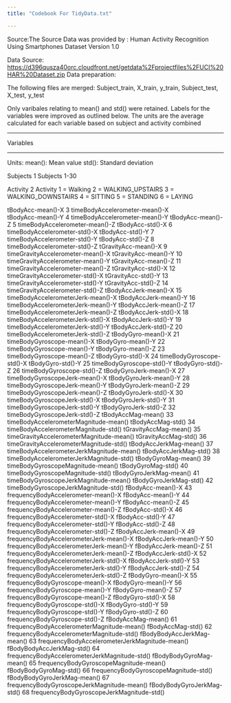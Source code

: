 ```yaml
---
title: "Codebook For TidyData.txt"

---
```

Source:The Source Data was provided by :
        Human Activity Recognition Using Smartphones Dataset
        Version 1.0

Data Source: https://d396qusza40orc.cloudfront.net/getdata%2Fprojectfiles%2FUCI%20HAR%20Dataset.zip 
Data preparation:


The following files are merged:
Subject_train,
X_train,
y_train,
Subject_test,
X_test,
y_test

Only varibales relating to mean() and std() were retained.
Labels for the variables were improved as outlined below.
The units are the average  calculated for each variable based on subject and activity combined

---

Variables 

---
Units:
mean(): Mean value
std(): Standard deviation



Subjects                      1   Subjects        1-30

Activity                      2   Activity        1 = Walking 
                                                  2 = WALKING_UPSTAIRS
                                                  3 = WALKING_DOWNSTAIRS
                                                  4  = SITTING
                                                  5  = STANDING
                                                  6  = LAYING   
                             
tBodyAcc-mean()-X	            3	timeBodyAccelerometer-mean()-X  
tBodyAcc-mean()-Y	            4	timeBodyAccelerometer-mean()-Y
tBodyAcc-mean()-Z	            5	timeBodyAccelerometer-mean()-Z
tBodyAcc-std()-X	            6	timeBodyAccelerometer-std()-X
tBodyAcc-std()-Y	            7	timeBodyAccelerometer-std()-Y
tBodyAcc-std()-Z	            8	timeBodyAccelerometer-std()-Z
tGravityAcc-mean()-X	        9	timeGravityAccelerometer-mean()-X
tGravityAcc-mean()-Y	        10	timeGravityAccelerometer-mean()-Y
tGravityAcc-mean()-Z	        11	timeGravityAccelerometer-mean()-Z
tGravityAcc-std()-X	          12	timeGravityAccelerometer-std()-X
tGravityAcc-std()-Y	          13	timeGravityAccelerometer-std()-Y
tGravityAcc-std()-Z	          14	timeGravityAccelerometer-std()-Z
tBodyAccJerk-mean()-X	        15	timeBodyAccelerometerJerk-mean()-X
tBodyAccJerk-mean()-Y	        16	timeBodyAccelerometerJerk-mean()-Y
tBodyAccJerk-mean()-Z	        17	timeBodyAccelerometerJerk-mean()-Z
tBodyAccJerk-std()-X	        18	timeBodyAccelerometerJerk-std()-X
tBodyAccJerk-std()-Y        	19	timeBodyAccelerometerJerk-std()-Y
tBodyAccJerk-std()-Z	        20	timeBodyAccelerometerJerk-std()-Z
tBodyGyro-mean()-X	          21	timeBodyGyroscope-mean()-X
tBodyGyro-mean()-Y	          22	timeBodyGyroscope-mean()-Y
tBodyGyro-mean()-Z	          23	timeBodyGyroscope-mean()-Z
tBodyGyro-std()-X	            24	timeBodyGyroscope-std()-X
tBodyGyro-std()-Y	            25	timeBodyGyroscope-std()-Y
tBodyGyro-std()-Z	            26	timeBodyGyroscope-std()-Z
tBodyGyroJerk-mean()-X	      27	timeBodyGyroscopeJerk-mean()-X
tBodyGyroJerk-mean()-Y	      28	timeBodyGyroscopeJerk-mean()-Y
tBodyGyroJerk-mean()-Z	      29	timeBodyGyroscopeJerk-mean()-Z
tBodyGyroJerk-std()-X	        30	timeBodyGyroscopeJerk-std()-X
tBodyGyroJerk-std()-Y	        31	timeBodyGyroscopeJerk-std()-Y
tBodyGyroJerk-std()-Z	        32	timeBodyGyroscopeJerk-std()-Z
tBodyAccMag-mean()	          33	timeBodyAccelerometerMagnitude-mean()
tBodyAccMag-std()	            34	timeBodyAccelerometerMagnitude-std()
tGravityAccMag-mean()	        35	timeGravityAccelerometerMagnitude-mean()
tGravityAccMag-std()	        36	timeGravityAccelerometerMagnitude-std()
tBodyAccJerkMag-mean()	      37	timeBodyAccelerometerJerkMagnitude-mean()
tBodyAccJerkMag-std()	        38	timeBodyAccelerometerJerkMagnitude-std()
tBodyGyroMag-mean()	          39	timeBodyGyroscopeMagnitude-mean()
tBodyGyroMag-std()	          40	timeBodyGyroscopeMagnitude-std()
tBodyGyroJerkMag-mean()	      41	timeBodyGyroscopeJerkMagnitude-mean()
tBodyGyroJerkMag-std()	      42	timeBodyGyroscopeJerkMagnitude-std()
fBodyAcc-mean()-X	            43	frequencyBodyAccelerometer-mean()-X
fBodyAcc-mean()-Y	            44	frequencyBodyAccelerometer-mean()-Y
fBodyAcc-mean()-Z	            45	frequencyBodyAccelerometer-mean()-Z
fBodyAcc-std()-X	            46	frequencyBodyAccelerometer-std()-X
fBodyAcc-std()-Y	            47	frequencyBodyAccelerometer-std()-Y
fBodyAcc-std()-Z	            48	frequencyBodyAccelerometer-std()-Z
fBodyAccJerk-mean()-X	        49	frequencyBodyAccelerometerJerk-mean()-X
fBodyAccJerk-mean()-Y	        50	frequencyBodyAccelerometerJerk-mean()-Y
fBodyAccJerk-mean()-Z	        51	frequencyBodyAccelerometerJerk-mean()-Z
fBodyAccJerk-std()-X	        52	frequencyBodyAccelerometerJerk-std()-X
fBodyAccJerk-std()-Y	        53	frequencyBodyAccelerometerJerk-std()-Y
fBodyAccJerk-std()-Z	        54	frequencyBodyAccelerometerJerk-std()-Z
fBodyGyro-mean()-X	          55	frequencyBodyGyroscope-mean()-X
fBodyGyro-mean()-Y	          56	frequencyBodyGyroscope-mean()-Y
fBodyGyro-mean()-Z	          57	frequencyBodyGyroscope-mean()-Z
fBodyGyro-std()-X	            58	frequencyBodyGyroscope-std()-X
fBodyGyro-std()-Y	            59	frequencyBodyGyroscope-std()-Y
fBodyGyro-std()-Z	            60	frequencyBodyGyroscope-std()-Z
fBodyAccMag-mean()	          61	frequencyBodyAccelerometerMagnitude-mean()
fBodyAccMag-std()	            62	frequencyBodyAccelerometerMagnitude-std()
fBodyBodyAccJerkMag-mean()  	63	frequencyBodyAccelerometerJerkMagnitude-mean()
fBodyBodyAccJerkMag-std()	    64	frequencyBodyAccelerometerJerkMagnitude-std()
fBodyBodyGyroMag-mean()	      65	frequencyBodyGyroscopeMagnitude-mean()
fBodyBodyGyroMag-std()	      66	frequencyBodyGyroscopeMagnitude-std()
fBodyBodyGyroJerkMag-mean()	  67	frequencyBodyGyroscopeJerkMagnitude-mean()
fBodyBodyGyroJerkMag-std()	  68	frequencyBodyGyroscopeJerkMagnitude-std()

